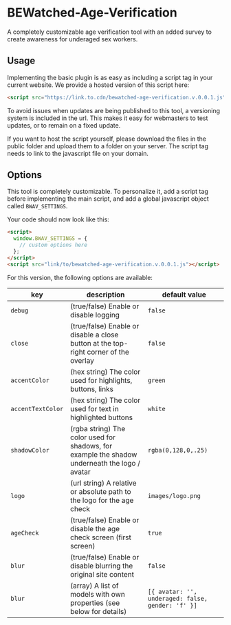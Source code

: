 # BEWatched-Age-Verification

A completely customizable age verification tool with an added survey to create awareness for underaged sex workers.

## Usage
Implementing the basic plugin is as easy as including a script tag in your current website. We provide a hosted version of this script here:

```html
<script src="https://link.to.cdn/bewatched-age-verification.v.0.0.1.js"></script>
```

To avoid issues when updates are being published to this tool, a versioning system is included in the url. This makes it easy for webmasters to test updates, or to remain on a fixed update.

If you want to host the script yourself, please download the files in the public folder and upload them to a folder on your server. The script tag needs to link to the javascript file on your domain.

## Options
This tool is completely customizable. To personalize it, add a script tag before implementing the main script, and add a global javascript object called `BWAV_SETTINGS`.

Your code should now look like this:
```html
<script>
  window.BWAV_SETTINGS = {
    // custom options here
  };
</script>
<script src="link/to/bewatched-age-verification.v.0.0.1.js"></script>
```

For this version, the following options are available:

| key | description | default value |
| --- | --- | --- |
| `debug` | (true/false) Enable or disable logging | `false`
| `close` | (true/false) Enable or disable a close button at the top-right corner of the overlay | `false`
| `accentColor` | (hex string) The color used for highlights, buttons, links | `green`
| `accentTextColor` | (hex string) The color used for text in highlighted buttons | `white`
| `shadowColor` | (rgba string) The color used for shadows, for example the shadow underneath the logo / avatar | `rgba(0,128,0,.25)`
| `logo` | (url string) A relative or absolute path to the logo for the age check | `images/logo.png`
| `ageCheck` | (true/false) Enable or disable the age check screen (first screen) | `true`
| `blur` | (true/false) Enable or disable blurring the original site content | `false`
| `blur` | (array) A list of models with own properties (see below for details) | `[{ avatar: '', underaged: false, gender: 'f' }]`